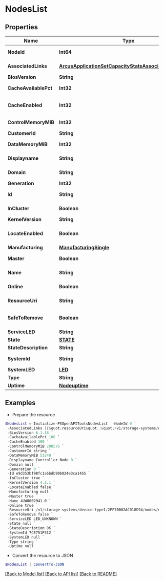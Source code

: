 # NodesList
## Properties

Name | Type | Description | Notes
------------ | ------------- | ------------- | -------------
**NodeId** | **Int64** | Numeric ID of the resource. &#x60;Filter, Sort&#x60; | [optional] 
**AssociatedLinks** | [**ArcusApplicationSetCapacityStatsAssociatedLinksInner[]**](ArcusApplicationSetCapacityStatsAssociatedLinksInner.md) | Associated Links Details | [optional] 
**BiosVersion** | **String** | Bios version | [optional] 
**CacheAvailablePct** | **Int32** | Percentage of the cache available | [optional] 
**CacheEnabled** | **Int32** | Percentage of the cache enabled on the node | [optional] 
**ControlMemoryMiB** | **Int32** | Total control memory in the node in MiB | [optional] 
**CustomerId** | **String** | customerId | [optional] 
**DataMemoryMiB** | **Int32** | Total data memory in the node in MiB | [optional] 
**Displayname** | **String** | Name to be used for display purposes | [optional] 
**Domain** | **String** | Domain that the resource belongs to | [optional] 
**Generation** | **Int32** | generation &#x60;Filter, Sort&#x60; | [optional] 
**Id** | **String** | Unique Identifier of the resource. &#x60;Filter&#x60; | [optional] 
**InCluster** | **Boolean** | Indicates if this node is part of the cluster. | [optional] 
**KernelVersion** | **String** | Kernel version | [optional] 
**LocateEnabled** | **Boolean** | Indicates if the locate beacon is enabled or not | [optional] 
**Manufacturing** | [**ManufacturingSingle**](ManufacturingSingle.md) |  | [optional] 
**Master** | **Boolean** | Indicates if this is the master node. | [optional] 
**Name** | **String** | Name of the resource. &#x60;Filter, Sort&#x60; | [optional] 
**Online** | **Boolean** | Indicates if this node is online | [optional] 
**ResourceUri** | **String** | resourceUri for detailed node object | [optional] 
**SafeToRemove** | **Boolean** | Indicates if the component is safe to remove | [optional] 
**ServiceLED** | **String** | LED state. | [optional] 
**State** | [**STATE**](STATE.md) |  | [optional] 
**StateDescription** | **String** | State of the resource | [optional] 
**SystemId** | **String** | SystemId/serialNumber of the array. | [optional] 
**SystemLED** | [**LED**](LED.md) |  | [optional] 
**Type** | **String** | type | [optional] 
**Uptime** | [**Nodeuptime**](Nodeuptime.md) |  | [optional] 

## Examples

- Prepare the resource
```powershell
$NodesList = Initialize-PSOpenAPIToolsNodesList  -NodeId 0 `
 -AssociatedLinks [{&quot;resourceUri&quot;:&quot;/v1/storage-systems/device-type1/2FF70002AC01F0FF&quot;,&quot;type&quot;:&quot;systems&quot;},{&quot;resourceUri&quot;:&quot;/v1/storage-systems/device-type1/2FF70002AC01F0FF/nodes/e9d353bf98fc1a6bdb90b824e3ca14b5/node-cpus&quot;,&quot;type&quot;:&quot;node-cpus&quot;},{&quot;resourceUri&quot;:&quot;/v1/storage-systems/device-type1/2FF70002AC01F0FF/nodes/e9d353bf98fc1a6bdb90b824e3ca14b5/node-cards&quot;,&quot;type&quot;:&quot;node-cards&quot;},{&quot;resourceUri&quot;:&quot;/v1/storage-systems/device-type1/2FF70002AC01F0FF/nodes/e9d353bf98fc1a6bdb90b824e3ca14b5/node-drives&quot;,&quot;type&quot;:&quot;node-drives&quot;},{&quot;resourceUri&quot;:&quot;/v1/storage-systems/device-type1/2FF70002AC01F0FF/nodes/0/node-powers&quot;,&quot;type&quot;:&quot;node-powers&quot;},{&quot;resourceUri&quot;:&quot;/v1/storage-systems/device-type1/2FF70002AC01F0FF/nodes/e9d353bf98fc1a6bdb90b824e3ca14b5/node-mcus&quot;,&quot;type&quot;:&quot;node-mcus&quot;},{&quot;resourceUri&quot;:&quot;/v1/storage-systems/device-type1/2FF70002AC01F0FF/nodes/e9d353bf98fc1a6bdb90b824e3ca14b5/node-mems&quot;,&quot;type&quot;:&quot;node-mems&quot;},{&quot;resourceUri&quot;:&quot;/v1/storage-systems/device-type1/2FF70002AC01F0FF/nodes/0/nodes-batteries&quot;,&quot;type&quot;:&quot;nodes-batteries&quot;}] `
 -BiosVersion 6.1.18 `
 -CacheAvailablePct 100 `
 -CacheEnabled 100 `
 -ControlMemoryMiB 208576 `
 -CustomerId string `
 -DataMemoryMiB 53248 `
 -Displayname Controller Node 0 `
 -Domain null `
 -Generation 0 `
 -Id e9d353bf98fc1a6bdb90b824e3ca14b5 `
 -InCluster true `
 -KernelVersion 4.2.1 `
 -LocateEnabled false `
 -Manufacturing null `
 -Master true `
 -Name 4UW0002941-0 `
 -Online true `
 -ResourceUri /v1/storage-systems/device-type1/2FF70002AC018D94/nodes/e9d353bf98fc1a6bdb90b824e3ca14b5 `
 -SafeToRemove false `
 -ServiceLED LED_UNKNOWN `
 -State null `
 -StateDescription OK `
 -SystemId 7CE751P312 `
 -SystemLED null `
 -Type string `
 -Uptime null
```

- Convert the resource to JSON
```powershell
$NodesList | ConvertTo-JSON
```

[[Back to Model list]](../README.md#documentation-for-models) [[Back to API list]](../README.md#documentation-for-api-endpoints) [[Back to README]](../README.md)

